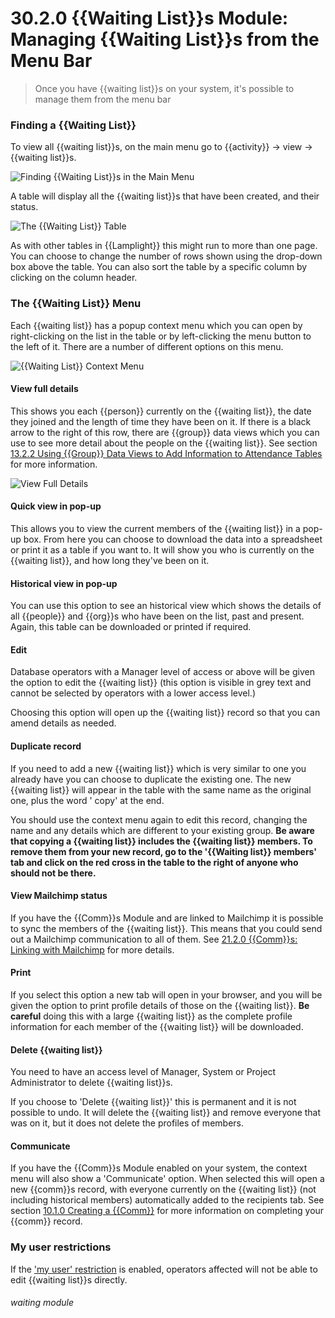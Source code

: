 # 30.2.0 {{Waiting List}}s Module: Managing {{Waiting List}}s from the Menu Bar

> Once you have {{waiting list}}s on your system, it's possible to manage them from the menu bar

### Finding a {{Waiting List}}

To view all {{waiting list}}s, on the main menu go to {{activity}} -> view -> {{waiting list}}s.

![Finding {{Waiting List}}s in the Main Menu](30.2.0a.png)

A table will display all the {{waiting list}}s that have been created, and their status.

![The {{Waiting List}} Table](30.2.0b.png)

As with other tables in {{Lamplight}} this might run to more than one page. You can choose to change the number of rows
shown using the drop-down box above the table. You can also sort the table by a specific column by clicking on the
column header.

### The {{Waiting List}} Menu

Each {{waiting list}} has a popup context menu which you can open by right-clicking on the list in the table or by
left-clicking the menu button to the left of it. There are a number of different options on this menu.

![{{Waiting List}} Context Menu](30.2.0c.png)

#### View full details

This shows you each {{person}} currently on the {{waiting list}}, the date they joined and the length of time they have
been on it. If there is a black arrow to the right of this row, there are {{group}} data views which you can use to see
more detail about the people on the {{waiting list}}. See
section [13.2.2 Using {{Group}} Data Views to Add Information to Attendance Tables](/help/index/p/13.2.2) for more
information.

![View Full Details](30.2.0d.png)

#### Quick view in pop-up

This allows you to view the current members of the {{waiting list}} in a pop-up box. From here you can choose to
download the data into a spreadsheet or print it as a table if you want to. It will show you who is currently on the
{{waiting list}}, and how long they've been on it.

#### Historical view in pop-up

You can use this option to see an historical view which shows the details of all {{people}} and {{org}}s who have been
on the list, past and present. Again, this table can be downloaded or printed if required.

#### Edit

Database operators with a Manager level of access or above will be given the option to edit the {{waiting list}} (this
option is visible in grey text and cannot be selected by operators with a lower access level.)

Choosing this option will open up the {{waiting list}} record so that you can amend details as needed.

#### Duplicate record

If you need to add a new {{waiting list}} which is very similar to one you already have you can choose to duplicate the
existing one. The new {{waiting list}} will appear in the table with the same name as the original one, plus the word '
copy' at the end.

You should use the context menu again to edit this record, changing the name and any details which are different to your
existing group.  **Be aware that copying a {{waiting list}} includes the {{waiting list}} members. To remove them from
your new record, go to the '{{Waiting list}} members' tab and click on the red cross in the table to the right of anyone
who should not be there.**

#### View Mailchimp status

If you have the {{Comm}}s Module and are linked to Mailchimp it is possible to sync the members of the {{waiting list}}.
This means that you could send out a Mailchimp communication to all of them.
See [21.2.0 {{Comm}}s: Linking with Mailchimp](/help/index/p/21.2.0) for more details.

#### Print

If you select this option a new tab will open in your browser, and you will be given the option to print profile details
of those on the {{waiting list}}.  **Be careful** doing this with a large {{waiting list}} as the complete profile
information for each member of the {{waiting list}} will be downloaded.

#### Delete {{waiting list}}

You need to have an access level of Manager, System or Project Administrator to delete {{waiting list}}s.

If you choose to 'Delete {{waiting list}}' this is permanent and it is not possible to undo. It will delete the
{{waiting list}} and remove everyone that was on it, but it does not delete the profiles of members.

#### Communicate

If you have the {{Comm}}s Module enabled on your system, the context menu will also show a 'Communicate' option. When
selected this will open a new {{comm}}s record, with everyone currently on the {{waiting list}} (not including
historical members) automatically added to the recipients tab. See
section [10.1.0 Creating a {{Comm}}](/help/index//10.1.0) for more information on completing your {{comm}} record.

### My user restrictions

If the ['my user' restriction](/help/index/p/16.12.6) is enabled, operators affected will not be able to edit 
{{waiting list}}s directly.


###### waiting module

